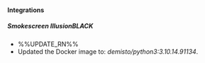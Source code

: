 
#### Integrations

##### Smokescreen IllusionBLACK

- %%UPDATE_RN%%
- Updated the Docker image to: *demisto/python3:3.10.14.91134*.
